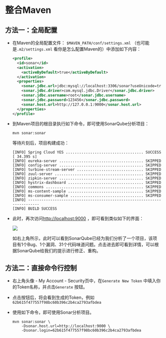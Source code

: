# 整合Maven

## 方法一：全局配置

* 在Maven的全局配置文件： `$MAVEN_PATH/conf/settings.xml` （也可能是`.m2/settings.xml` 看你是怎么配置Maven的）中添加如下内容：

  ```xml
  <profile>
    <id>sonar</id>
    <activation>
      <activeByDefault>true</activeByDefault>
    </activation>
    <properties>
      <sonar.jdbc.url>jdbc:mysql://localhost:3306/sonar?useUnicode=true</sonar.jdbc.url>
      <sonar.jdbc.driver>com.mysql.jdbc.Driver</sonar.jdbc.driver>
      <sonar.jdbc.username>root</sonar.jdbc.username>
      <sonar.jdbc.password>123456</sonar.jdbc.password>
      <sonar.host.url>http://127.0.0.1:9000</sonar.host.url>
    </properties>
  </profile>
  ```

* 到Maven项目的根目录执行如下命令，即可使用SonarQube分析项目：

  ```shell
  mvn sonar:sonar
  ```
  等待片刻后，项目构建成功：

  ```
  [INFO] Spring Cloud YES ................................... SUCCESS [ 34.395 s]
  [INFO] eureka-server ...................................... SKIPPED
  [INFO] config-server ...................................... SKIPPED
  [INFO] turbine-stream-server .............................. SKIPPED
  [INFO] zuul-server ........................................ SKIPPED
  [INFO] zipkin-server ...................................... SKIPPED
  [INFO] hystrix-dashboard .................................. SKIPPED
  [INFO] commons ............................................ SKIPPED
  [INFO] ms-content-sample .................................. SKIPPED
  [INFO] ms-consumer-sample ................................. SKIPPED
  [INFO] ------------------------------------------------------------------------
  [INFO] BUILD SUCCESS
  ```

* 此时，再次访问<http://localhost:9000> ，即可看到类似如下的界面：

  ![](images/sonar-main-page2.png)

  如右上角所示，此时可以看到SonarQube已经为我们分析了一个项目，该项目有1个Bug、1个漏洞、31个代码味道问题。点击进去即可看到详情，可以根据SonarQube给我们的提示进行修正、重构。



## 方法二：直接命令行控制

* 右上角头像 - My Account - Security页中，在`Generate New Token` 中填入你的Token名称，并点击`Generate` 按钮。

* 点击按钮后，将会看到生成的Token，例如`62b615f477557f98bc60b396c2b4ca2793afbdea` 

* 使用如下命令，即可使用Sonar分析项目。

  ```shell
  mvn sonar:sonar \
      -Dsonar.host.url=http://localhost:9000 \
      -Dsonar.login=62b615f477557f98bc60b396c2b4ca2793afbdea
  ```

